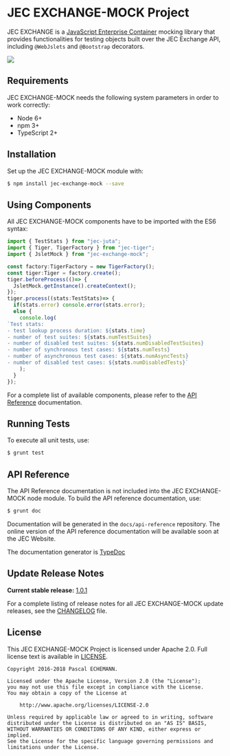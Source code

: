 # JEC EXCHANGE-MOCK Project

JEC EXCHANGE is a [JavaScript Enterprise Container][jec-url] mocking library that provides functionalities for testing objects built over the JEC Exchange API, including `@WebJslets` and `@Bootstrap` decorators.

[![][jec-logo]][jec-url]

## Requirements

JEC EXCHANGE-MOCK needs the following system parameters in order to work correctly:

- Node 6+
- npm 3+
- TypeScript 2+

## Installation

Set up the JEC EXCHANGE-MOCK module with:

```bash
$ npm install jec-exchange-mock --save
```

## Using Components

All JEC EXCHANGE-MOCK components have to be imported with the ES6 syntax:

```javascript
import { TestStats } from "jec-juta";
import { Tiger, TigerFactory } from "jec-tiger";
import { JsletMock } from "jec-exchange-mock";

const factory:TigerFactory = new TigerFactory();
const tiger:Tiger = factory.create();
tiger.beforeProcess(()=> {
  JsletMock.getInstance().createContext();
});
tiger.process((stats:TestStats)=> {
  if(stats.error) console.error(stats.error);
  else {
    console.log(
`Test stats:
- test lookup process duration: ${stats.time}
- number of test suites: ${stats.numTestSuites}
- number of disabled test suites: ${stats.numDisabledTestSuites}
- number of synchronous test cases: ${stats.numTests}
- number of asynchronous test cases: ${stats.numAsyncTests}
- number of disabled test cases: ${stats.numDisabledTests}`
    );
  }
});
```

For a complete list of available components, please refer to the [API Reference](#api-reference) documentation.

## Running Tests

To execute all unit tests, use:

```bash
$ grunt test
```

## API Reference

The API Reference documentation is not included into the JEC EXCHANGE-MOCK node module. To build the API reference documentation, use:

```bash
$ grunt doc
```

Documentation will be generated in the `docs/api-reference` repository.
The online version of the  API reference documentation will be available soon at the JEC Website.

The documentation generator is [TypeDoc](http://typedoc.org/)

## Update Release Notes

**Current stable release:** [1.0.1](CHANGELOG.md#jec-exchange-mock-1.0.1)
 
For a complete listing of release notes for all JEC EXCHANGE-MOCK update releases, see the [CHANGELOG](CHANGELOG.md) file. 

## License
This JEC EXCHANGE-MOCK Project is licensed under Apache 2.0. Full license text is available in [LICENSE](LICENSE).

```
Copyright 2016-2018 Pascal ECHEMANN.

Licensed under the Apache License, Version 2.0 (the "License");
you may not use this file except in compliance with the License.
You may obtain a copy of the License at

    http://www.apache.org/licenses/LICENSE-2.0

Unless required by applicable law or agreed to in writing, software
distributed under the License is distributed on an "AS IS" BASIS,
WITHOUT WARRANTIES OR CONDITIONS OF ANY KIND, either express or implied.
See the License for the specific language governing permissions and
limitations under the License.
```

[jec-url]: http://jecproject.org
[jec-logo]: https://raw.githubusercontent.com/jec-project/JEC/master/assets/jec-logos/jec-logo.png